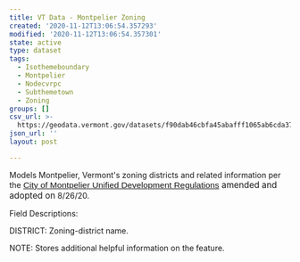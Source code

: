 ```yaml
---
title: VT Data - Montpelier Zoning
created: '2020-11-12T13:06:54.357293'
modified: '2020-11-12T13:06:54.357301'
state: active
type: dataset
tags:
  - Isothemeboundary
  - Montpelier
  - Nodecvrpc
  - Subthemetown
  - Zoning
groups: []
csv_url: >-
  https://geodata.vermont.gov/datasets/f90dab46cbfa45abafff1065ab6cda37_0.csv?outSR=%7B%22latestWkid%22%3A3857%2C%22wkid%22%3A102100%7D
json_url: ''
layout: post

---
```

<div style='text-align:Left;'><p><span>Models Montpelier, Vermont's zoning districts and related information per the </span><a href='https://www.montpelier-vt.org/DocumentCenter/View/7087/MontpelierRegs-Final-Adopted-effective-2020-09-17-w-cvr' rel='nofollow ugc' style='font-family:Helvetica, sans-serif; font-size:11.5pt;'>City
of Montpelier Unified Development Regulations</a><font><span style='font-size:15.3333px;'> amended and adopted on</span></font> 8/26/20.</p><p><span>Field Descriptions:</span></p><p><span>     DISTRICT: Zoning-district name.</span></p><p><span>     NOTE: Stores additional helpful information on the feature.<br /></span></p><p><span></span></p></div>
